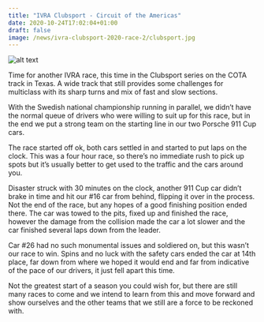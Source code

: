 ```yaml
---
title: "IVRA Clubsport - Circuit of the Americas"
date: 2020-10-24T17:02:04+01:00
draft: false
image: /news/ivra-clubsport-2020-race-2/clubsport.jpg
---
```

![alt text](/news/ivra-clubsport-2020-race-2/clubsport.jpg)

Time for another IVRA race, this time in the Clubsport series on the COTA track in Texas. A wide track that still provides some challenges for multiclass with its sharp turns and mix of fast and slow sections.

With the Swedish national championship running in parallel, we didn’t have the normal queue of drivers who were willing to suit up for this race, but in the end we put a strong team on the starting line in our two Porsche 911 Cup cars.

The race started off ok, both cars settled in and started to put laps on the clock. This was a four hour race, so there’s no immediate rush to pick up spots but it’s usually better to get used to the traffic and the cars around you.

Disaster struck with 30 minutes on the clock, another 911 Cup car didn’t brake in time and hit our #16 car from behind, flipping it over in the process. Not the end of the race, but any hopes of a good finishing position ended there. The car was towed to the pits, fixed up and finished the race, however the damage from the collision made the car a lot slower and the car finished several laps down from the leader.

Car #26 had no such monumental issues and soldiered on, but this wasn’t our race to win. Spins and no luck with the safety cars ended the car at 14th place, far down from where we hoped it would end and far from indicative of the pace of our drivers, it just fell apart this time.

Not the greatest start of a season you could wish for, but there are still many races to come and we intend to learn from this and move forward and show ourselves and the other teams that we still are a force to be reckoned with.
